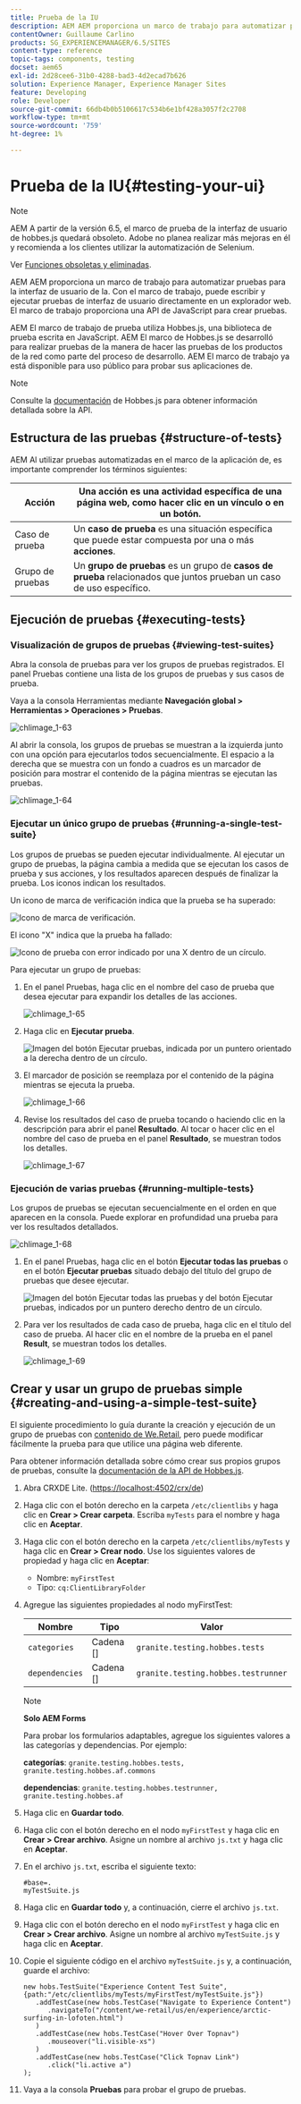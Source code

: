```yaml
---
title: Prueba de la IU
description: AEM AEM proporciona un marco de trabajo para automatizar pruebas para la interfaz de usuario de la
contentOwner: Guillaume Carlino
products: SG_EXPERIENCEMANAGER/6.5/SITES
content-type: reference
topic-tags: components, testing
docset: aem65
exl-id: 2d28cee6-31b0-4288-bad3-4d2ecad7b626
solution: Experience Manager, Experience Manager Sites
feature: Developing
role: Developer
source-git-commit: 66db4b0b5106617c534b6e1bf428a3057f2c2708
workflow-type: tm+mt
source-wordcount: '759'
ht-degree: 1%

---
```


# Prueba de la IU{#testing-your-ui}

>[!NOTE]
>
>AEM A partir de la versión 6.5, el marco de prueba de la interfaz de usuario de hobbes.js quedará obsoleto. Adobe no planea realizar más mejoras en él y recomienda a los clientes utilizar la automatización de Selenium.
>
>Ver [Funciones obsoletas y eliminadas](/help/release-notes/deprecated-removed-features.md).

AEM AEM proporciona un marco de trabajo para automatizar pruebas para la interfaz de usuario de la. Con el marco de trabajo, puede escribir y ejecutar pruebas de interfaz de usuario directamente en un explorador web. El marco de trabajo proporciona una API de JavaScript para crear pruebas.

AEM El marco de trabajo de prueba utiliza Hobbes.js, una biblioteca de prueba escrita en JavaScript. AEM El marco de Hobbes.js se desarrolló para realizar pruebas de la manera de hacer las pruebas de los productos de la red como parte del proceso de desarrollo. AEM El marco de trabajo ya está disponible para uso público para probar sus aplicaciones de.

>[!NOTE]
>
>Consulte la [documentación](https://developer.adobe.com/experience-manager/reference-materials/6-5/test-api/index.html) de Hobbes.js para obtener información detallada sobre la API.

## Estructura de las pruebas {#structure-of-tests}

AEM Al utilizar pruebas automatizadas en el marco de la aplicación de, es importante comprender los términos siguientes:

| Acción | Una **acción** es una actividad específica de una página web, como hacer clic en un vínculo o en un botón. |
|---|---|
| Caso de prueba | Un **caso de prueba** es una situación específica que puede estar compuesta por una o más **acciones**. |
| Grupo de pruebas | Un **grupo de pruebas** es un grupo de **casos de prueba** relacionados que juntos prueban un caso de uso específico. |

## Ejecución de pruebas {#executing-tests}

### Visualización de grupos de pruebas {#viewing-test-suites}

Abra la consola de pruebas para ver los grupos de pruebas registrados. El panel Pruebas contiene una lista de los grupos de pruebas y sus casos de prueba.

Vaya a la consola Herramientas mediante **Navegación global > Herramientas > Operaciones > Pruebas**.

![chlimage_1-63](assets/chlimage_1-63.png)

Al abrir la consola, los grupos de pruebas se muestran a la izquierda junto con una opción para ejecutarlos todos secuencialmente. El espacio a la derecha que se muestra con un fondo a cuadros es un marcador de posición para mostrar el contenido de la página mientras se ejecutan las pruebas.

![chlimage_1-64](assets/chlimage_1-64.png)

### Ejecutar un único grupo de pruebas {#running-a-single-test-suite}

Los grupos de pruebas se pueden ejecutar individualmente. Al ejecutar un grupo de pruebas, la página cambia a medida que se ejecutan los casos de prueba y sus acciones, y los resultados aparecen después de finalizar la prueba. Los iconos indican los resultados.

Un icono de marca de verificación indica que la prueba se ha superado:

![Icono de marca de verificación.](do-not-localize/chlimage_1-2.png)

El icono &quot;X&quot; indica que la prueba ha fallado:

![Icono de prueba con error indicado por una X dentro de un círculo.](do-not-localize/chlimage_1-3.png)

Para ejecutar un grupo de pruebas:

1. En el panel Pruebas, haga clic en el nombre del caso de prueba que desea ejecutar para expandir los detalles de las acciones.

   ![chlimage_1-65](assets/chlimage_1-65.png)

1. Haga clic en **Ejecutar prueba**.

   ![Imagen del botón Ejecutar pruebas, indicada por un puntero orientado a la derecha dentro de un círculo.](do-not-localize/chlimage_1-4.png)

1. El marcador de posición se reemplaza por el contenido de la página mientras se ejecuta la prueba.

   ![chlimage_1-66](assets/chlimage_1-66.png)

1. Revise los resultados del caso de prueba tocando o haciendo clic en la descripción para abrir el panel **Resultado**. Al tocar o hacer clic en el nombre del caso de prueba en el panel **Resultado**, se muestran todos los detalles.

   ![chlimage_1-67](assets/chlimage_1-67.png)

### Ejecución de varias pruebas {#running-multiple-tests}

Los grupos de pruebas se ejecutan secuencialmente en el orden en que aparecen en la consola. Puede explorar en profundidad una prueba para ver los resultados detallados.

![chlimage_1-68](assets/chlimage_1-68.png)

1. En el panel Pruebas, haga clic en el botón **Ejecutar todas las pruebas** o en el botón **Ejecutar pruebas** situado debajo del título del grupo de pruebas que desee ejecutar.

   ![Imagen del botón Ejecutar todas las pruebas y del botón Ejecutar pruebas, indicados por un puntero derecho dentro de un círculo.](do-not-localize/chlimage_1-5.png)

1. Para ver los resultados de cada caso de prueba, haga clic en el título del caso de prueba. Al hacer clic en el nombre de la prueba en el panel **Result**, se muestran todos los detalles.

   ![chlimage_1-69](assets/chlimage_1-69.png)

## Crear y usar un grupo de pruebas simple {#creating-and-using-a-simple-test-suite}

El siguiente procedimiento lo guía durante la creación y ejecución de un grupo de pruebas con [contenido de We.Retail](/help/sites-developing/we-retail.md), pero puede modificar fácilmente la prueba para que utilice una página web diferente.

Para obtener información detallada sobre cómo crear sus propios grupos de pruebas, consulte la [documentación de la API de Hobbes.js](https://developer.adobe.com/experience-manager/reference-materials/6-5/test-api/index.html).

1. Abra CRXDE Lite. ([https://localhost:4502/crx/de](https://localhost:4502/crx/de))
1. Haga clic con el botón derecho en la carpeta `/etc/clientlibs` y haga clic en **Crear > Crear carpeta**. Escriba `myTests` para el nombre y haga clic en **Aceptar**.
1. Haga clic con el botón derecho en la carpeta `/etc/clientlibs/myTests` y haga clic en **Crear > Crear nodo**. Use los siguientes valores de propiedad y haga clic en **Aceptar**:

   * Nombre: `myFirstTest`
   * Tipo: `cq:ClientLibraryFolder`

1. Agregue las siguientes propiedades al nodo myFirstTest:

   | Nombre | Tipo | Valor  |
   |---|---|---|
   | `categories` | Cadena [] | `granite.testing.hobbes.tests` |
   | `dependencies` | Cadena [] | `granite.testing.hobbes.testrunner` |

   >[!NOTE]
   >
   >**Solo AEM Forms**
   >
   >
   >Para probar los formularios adaptables, agregue los siguientes valores a las categorías y dependencias. Por ejemplo:
   >
   >
   >**categorías**: `granite.testing.hobbes.tests, granite.testing.hobbes.af.commons`
   >
   >
   >**dependencias**: `granite.testing.hobbes.testrunner, granite.testing.hobbes.af`

1. Haga clic en **Guardar todo**.
1. Haga clic con el botón derecho en el nodo `myFirstTest` y haga clic en **Crear > Crear archivo**. Asigne un nombre al archivo `js.txt` y haga clic en **Aceptar**.
1. En el archivo `js.txt`, escriba el siguiente texto:

   ```
   #base=.
   myTestSuite.js
   ```

1. Haga clic en **Guardar todo** y, a continuación, cierre el archivo `js.txt`.
1. Haga clic con el botón derecho en el nodo `myFirstTest` y haga clic en **Crear > Crear archivo**. Asigne un nombre al archivo `myTestSuite.js` y haga clic en **Aceptar**.
1. Copie el siguiente código en el archivo `myTestSuite.js` y, a continuación, guarde el archivo:

   ```
   new hobs.TestSuite("Experience Content Test Suite", {path:"/etc/clientlibs/myTests/myFirstTest/myTestSuite.js"})
      .addTestCase(new hobs.TestCase("Navigate to Experience Content")
         .navigateTo("/content/we-retail/us/en/experience/arctic-surfing-in-lofoten.html")
      )
      .addTestCase(new hobs.TestCase("Hover Over Topnav")
         .mouseover("li.visible-xs")
      )
      .addTestCase(new hobs.TestCase("Click Topnav Link")
         .click("li.active a")
   );
   ```

1. Vaya a la consola **Pruebas** para probar el grupo de pruebas.
